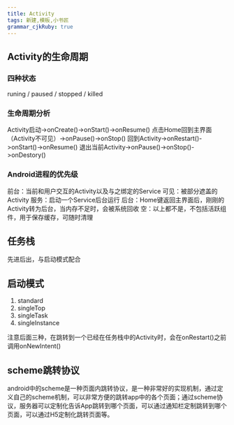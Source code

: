 ```yaml
---
title: Activity
tags: 新建,模板,小书匠
grammar_cjkRuby: true
---
```


## Activity的生命周期
### 四种状态
runing / paused / stopped / killed
### 生命周期分析
Activity启动->onCreate()->onStart()->onResume()
点击Home回到主界面（Activity不可见）->onPause()->onStop()
回到Activity->onRestart()->onStart()->onResume()
退出当前Activity->onPause()->onStop()->onDestory()
### Android进程的优先级
前台：当前和用户交互的Activity以及与之绑定的Service
可见：被部分遮盖的Activity
服务：启动一个Service后台运行
后台：Home键返回主界面后，刚刚的Activity转为后台，当内存不足时，会被系统回收
空：以上都不是，不包括活跃组件，用于保存缓存，可随时清理
## 任务栈
先进后出，与启动模式配合
## 启动模式

 1. standard
 2. singleTop
 3. singleTask
 4. singleInstance
 
 注意后面三种，在跳转到一个已经在任务栈中的Activity时，会在onRestart()之前调用onNewIntent()
## scheme跳转协议
android中的scheme是一种页面内跳转协议，是一种非常好的实现机制，通过定义自己的scheme机制，可以非常方便的跳转app中的各个页面；通过scheme协议，服务器可以定制化告诉App跳转到哪个页面，可以通过通知栏定制跳转到哪个页面，可以通过H5定制化跳转页面等。